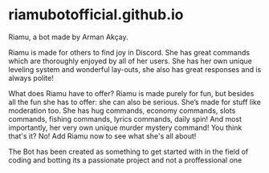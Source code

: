 # riamubotofficial.github.io

Riamu, a bot made by Arman Akçay. 

Riamu is made for others to find joy in Discord. She has great commands which are thoroughly enjoyed by all of her users. She has her own unique leveling system and wonderful 
lay-outs, she also has great responses and is always polite! 

What does Riamu have to offer? 
Riamu is made purely for fun, but besides all the fun she has to offer: she can also be serious. 
She’s made for stuff like moderation too. She has hug commands, economy commands, slots commands, fishing commands, lyrics commands, daily spin! And most importantly, her very own unique murder mystery command! 
You think that's it? No! Add Riamu now to see what she's all about!

The Bot has been created as something to get started with in the field of coding and botting its a passionate project and not a proffessional one
